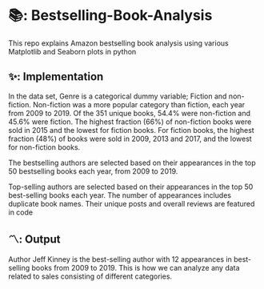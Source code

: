 # 📚: Bestselling-Book-Analysis
This repo explains Amazon bestselling book analysis using various Matplotlib and Seaborn plots in python

## ✨: Implementation

In the data set, Genre is a categorical dummy variable; Fiction and non-fiction. Non-fiction was a more popular category than fiction, each year from 2009 to 2019. Of the 351 unique books, 54.4% were non-fiction and 45.6% were fiction.
The highest fraction (66%) of non-fiction books were sold in 2015 and the lowest for fiction books. For fiction books, the highest fraction (48%) of books were sold in 2009, 2013 and 2017, and the lowest for non-fiction books.

The bestselling authors are selected based on their appearances in the top 50 bestselling books each year, from 2009 to 2019.

Top-selling authors are selected based on their appearances in the top 50 best-selling books each year. The number of appearances includes duplicate book names. Their unique posts and overall reviews are featured in code

## 〽️: Output

Author Jeff Kinney is the best-selling author with 12 appearances in best-selling books from 2009 to 2019. This is how we can analyze any data related to sales consisting of different categories.


